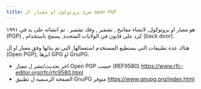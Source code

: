 ```yaml
---
title: شرح بروتوكول او معيار ال open PGP
---
```

هو معيار او بروتوكول, لانشاء مفاتيح , تشفير , وفك تشفير . تم انشائه على يد في ١٩٩١ (PGP) , كرد على قانون في الولايات المتحدة, يسمح باستخدام (back door).

هناك عدة تطبيقات التي بستطيع  المستخدم استعمالها, التي تم بنائها وفق معيار او   ال (Open PGP), ابزها GPG او GnuPG.

- اخر تحديث/نشر ل معيار Open PGP حسب (REF9580) https://www.rfc-editor.org/rfc/rfc9580.html  
- الصفحة الرسمية ل تطبيق GnuPG متوفر https://www.gnupg.org/index.html 
